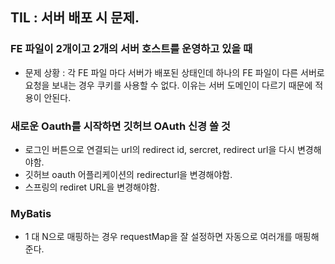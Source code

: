 ## TIL : 서버 배포 시 문제. 

### FE 파일이 2개이고 2개의 서버 호스트를 운영하고 있을 때 

- 문제 상황 : 각 FE 파일 마다 서버가 배포된 상태인데 하나의 FE 파일이 다른 서버로 요청을 보내는 경우 쿠키를 사용할 수 없다. 이유는 서버 도메인이 다르기 때문에 적용이 안된다. 

### 새로운 Oauth를 시작하면 깃허브 OAuth 신경 쓸 것 

- 로그인 버튼으로 연결되는 url의 redirect id, sercret, redirect url을 다시 변경해야함. 
- 깃허브 oauth 어플리케이션의 redirecturl을 변경해야함. 
- 스프링의 rediret URL을 변경해야함.

### MyBatis 

- 1 대 N으로 매핑하는 경우 requestMap을 잘 설정하면 자동으로 여러개를 매핑해준다. 



